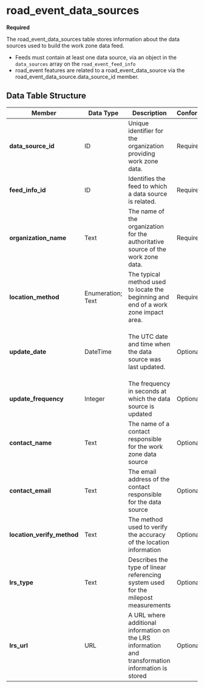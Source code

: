 # road_event_data_sources
**Required**

The road_event_data_sources table stores information about the data sources used to build the work zone data feed.
- Feeds must contain at least one data source, via an object in the `data_sources` array on the `road_event_feed_info`
- road_event features are related to a road_event_data_source via the road_event_data_source.data_source_id member.

## Data Table Structure
Member | Data Type | Description | Conformance | Notes
---------- | --------- | ---------------- | ----------- | -----
**data_source_id** | ID | Unique identifier for the organization providing work zone data. | Required |
**feed_info_id** | ID | Identifies the feed to which a data source is related. | Required | Foreign Key to road_event_feed_info for building a feed from the data tables.
**organization_name** | Text | The name of the organization for the authoritative source of the work zone data. | Required | Example: County DOT
**location_method** | Enumeration; Text | The typical method used to locate the beginning and end of a work zone impact area. | Required | See [Location Method Enumerated Type](/spec-content/enumerated-types/location_method.md)
**update_date** | DateTime | The UTC date and time when the data source was last updated. | Optional | All date/time formats shall use ISO 8601 Data elements and interchange formats – Information interchange. Example: `2016-11-03T19:37:00Z`
**update_frequency** | Integer | The frequency in seconds at which the data source is updated | Optional | 
**contact_name** | Text | The name of a contact responsible for the work zone data source | Optional | Example: Jo Help
**contact_email** | Text | The email address of the contact responsible for the data source | Optional |
**location_verify_method** | Text | The method used to verify the accuracy of the location information | Optional | Example: Survey accurate GPS equipment accurate to 0.1 cm
**lrs_type** | Text | Describes the type of linear referencing system used for the milepost measurements | Optional | Example: Use of milemarkers posted by the roadways. These are registered to a dynamic segmentation of statewide LRS basemap.
**lrs_url** | URL | A URL where additional information on the LRS information and transformation information is stored | Optional | Example https://aaa.bbb.com/lrs
